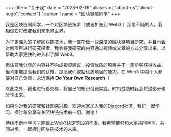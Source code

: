 +++
title = "关于我"
date = "2023-02-19"
aliases = ["about-us","about-hugo","contact"]
[ author ]
  name = "区块链周同学"
+++

我是区块链周同学，一个对区块链技术（或者扩充到 Web3 ）深信不疑的人，我相信它将改变我们未来的世界。

为了更深入的了解区块链技术，我一直在做一些深度的区块链项目研究，并且也会对新项目进行研究探索。我会将我研究的内容通过视频或文章的方式分享出来，以帮助大家更快的进入和了解 Web3。

但注意我分享的内容并不构成投资建议，投资优质的项目并不一定能够获得收益，但肯定能提高我们的认知，提高我们挖掘优质项目的能力。在 Web3 中每个人都要对自己负责，永远保持 **Do Your Own Research** ！

除此之外，我也进行着交易，将自己的知识付诸实践。时机成熟时我会将这部分也分享出来。

如果你对我的研究和社区感兴趣，欢迎大家加入我的[Discord社区](https://discord.gg/sWWcTvUuwr)，我们一起学习、探讨和分享有关区块链技术的一切。谢谢！

持续不断地学习才能跟上Web3快速前进的不发。我希望能够和大家共同学习、共同进步。一起探讨区块链技术的未来。
